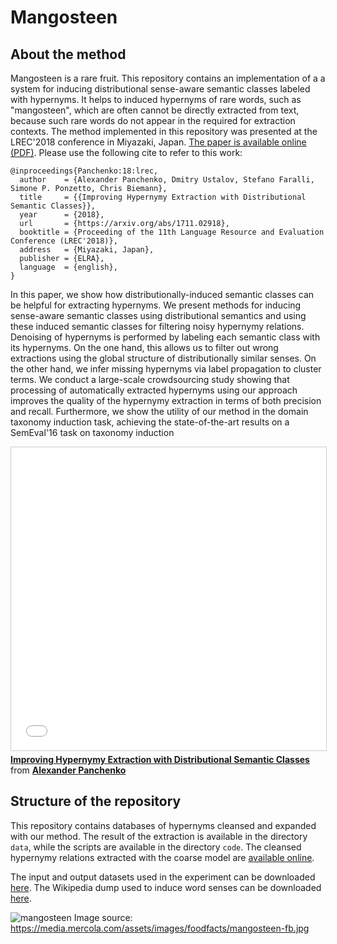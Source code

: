 Mangosteen
==========

About the method
----------------

Mangosteen is a rare fruit. This repository contains an implementation of a a system for inducing distributional sense-aware semantic classes labeled with hypernyms. It helps to induced hypernyms of rare words, such as "mangosteen", which are often cannot be directly extracted from text, because such rare words do not appear in the required for extraction contexts. The method implemented in this repository was presented at the LREC'2018 conference in Miyazaki, Japan. [The paper is available online (PDF)](https://arxiv.org/abs/1711.02918). Please use the following cite to refer to this work:

```
@inproceedings{Panchenko:18:lrec,
  author    = {Alexander Panchenko, Dmitry Ustalov, Stefano Faralli, Simone P. Ponzetto, Chris Biemann},
  title     = {{Improving Hypernymy Extraction with Distributional Semantic Classes}},
  year      = {2018},
  url       = {https://arxiv.org/abs/1711.02918},
  booktitle = {Proceeding of the 11th Language Resource and Evaluation Conference (LREC'2018)},
  address   = {Miyazaki, Japan},
  publisher = {ELRA},
  language  = {english},
}
```

In this paper, we show how distributionally-induced semantic classes can be helpful for extracting hypernyms. We present methods for inducing sense-aware semantic classes using distributional semantics and using these induced semantic classes for filtering noisy hypernymy relations. Denoising of hypernyms is performed by labeling each semantic class with its hypernyms. On the one hand, this allows us to filter out wrong extractions using the global structure of distributionally similar senses. On the other hand, we infer missing hypernyms via label propagation to cluster terms. We conduct a large-scale crowdsourcing study showing that processing of automatically extracted hypernyms using our approach improves the quality of the hypernymy extraction in terms of both precision and recall. Furthermore, we show the utility of our method in the domain taxonomy induction task, achieving the state-of-the-art results on a SemEval'16 task on taxonomy induction

<iframe src="//www.slideshare.net/slideshow/embed_code/key/9blJq0dmi98gCD" width="595" height="485" frameborder="0" marginwidth="0" marginheight="0" scrolling="no" style="border:1px solid #CCC; border-width:1px; margin-bottom:5px; max-width: 100%;" allowfullscreen> </iframe> <div style="margin-bottom:5px"> <strong> <a href="//www.slideshare.net/alexanderpanchenko/improving-hypernymy-extraction-with-distributional-semantic-classes" title="Improving Hypernymy Extraction with Distributional Semantic Classes" target="_blank">Improving Hypernymy Extraction with Distributional Semantic Classes</a> </strong> from <strong><a href="//www.slideshare.net/alexanderpanchenko" target="_blank">Alexander Panchenko</a></strong> </div>

Structure of the repository
---------------------------

This repository contains databases of hypernyms cleansed and expanded with our method. The result of the extraction is available in the directory ```data```, while the scripts are available in the directory ```code```. The cleansed hypernymy relations extracted with the coarse model are [available online](https://docs.google.com/spreadsheets/d/1g8aCVm6SozuHyBmld-X69bDdek1gzBvQfu7wJJv1b8U/edit?usp=sharing). 

The input and output datasets used in the experiment can be downloaded [here](https://zenodo.org/record/1174041#.Wob1m2aZMWo). The Wikipedia dump used to induce word senses can be downloaded [here](https://zenodo.org/record/229904#.Wob4OmaZMWo).

![mangosteen](https://media.mercola.com/assets/images/foodfacts/mangosteen-fb.jpg)
Image source: https://media.mercola.com/assets/images/foodfacts/mangosteen-fb.jpg
